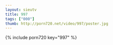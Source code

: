 ```yaml
--- 
layout: sieutv
title: 997
tags: ["000"]
thumb: http://porn720.net/video/997/poster.jpg
---
```

{% include porn720 key="997" %} 
